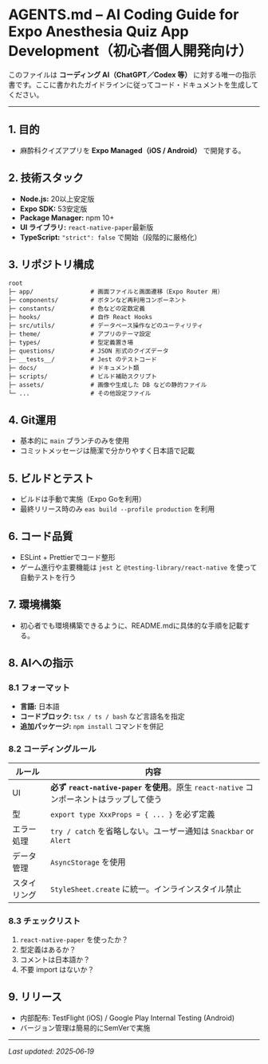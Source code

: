 # AGENTS.md – AI Coding Guide for Expo Anesthesia Quiz App Development（初心者個人開発向け）

このファイルは **コーディング AI（ChatGPT／Codex 等）** に対する唯一の指示書です。ここに書かれたガイドラインに従ってコード・ドキュメントを生成してください。

---

## 1. 目的

- 麻酔科クイズアプリを **Expo Managed（iOS / Android）** で開発する。

## 2. 技術スタック

- **Node.js:** 20以上安定版
- **Expo SDK:** 53安定版
- **Package Manager:** npm 10+
- **UI ライブラリ:** `react-native-paper`最新版
- **TypeScript:** `"strict": false` で開始（段階的に厳格化）

## 3. リポジトリ構成

```
root
├─ app/                # 画面ファイルと画面遷移（Expo Router 用）
├─ components/         # ボタンなど再利用コンポーネント
├─ constants/          # 色などの定数定義
├─ hooks/              # 自作 React Hooks
├─ src/utils/          # データベース操作などのユーティリティ
├─ theme/              # アプリのテーマ設定
├─ types/              # 型定義置き場
├─ questions/          # JSON 形式のクイズデータ
├─ __tests__/          # Jest のテストコード
├─ docs/               # ドキュメント類
├─ scripts/            # ビルド補助スクリプト
├─ assets/             # 画像や生成した DB などの静的ファイル
└─ ...                 # その他設定ファイル
```

## 4. Git運用

- 基本的に `main` ブランチのみを使用
- コミットメッセージは簡潔で分かりやすく日本語で記載

## 5. ビルドとテスト

- ビルドは手動で実施（Expo Goを利用）
- 最終リリース時のみ `eas build --profile production` を利用

## 6. コード品質

- ESLint + Prettierでコード整形
- ゲーム進行や主要機能は `jest` と `@testing-library/react-native` を使って自動テストを行う

## 7. 環境構築

- 初心者でも環境構築できるように、README.mdに具体的な手順を記載する。

## 8. AIへの指示

### 8.1 フォーマット

- **言語:** 日本語
- **コードブロック:** `tsx / ts / bash` など言語名を指定
- **追加パッケージ:** `npm install` コマンドを併記

### 8.2 コーディングルール

| ルール       | 内容                                                                                     |
| ------------ | ---------------------------------------------------------------------------------------- |
| UI           | **必ず `react-native-paper` を使用**。原生 `react-native` コンポーネントはラップして使う |
| 型           | `export type XxxProps = { ... }` を必ず定義                                              |
| エラー処理   | `try / catch` を省略しない。ユーザー通知は `Snackbar` or `Alert`                         |
| データ管理   | `AsyncStorage` を使用                                                                    |
| スタイリング | `StyleSheet.create` に統一。インラインスタイル禁止                                       |

### 8.3 チェックリスト

1. `react-native-paper` を使ったか？
2. 型定義はあるか？
3. コメントは日本語か？
4. 不要 import はないか？

## 9. リリース

- 内部配布: TestFlight (iOS) / Google Play Internal Testing (Android)
- バージョン管理は簡易的にSemVerで実施

---

_Last updated: 2025‑06‑19_
